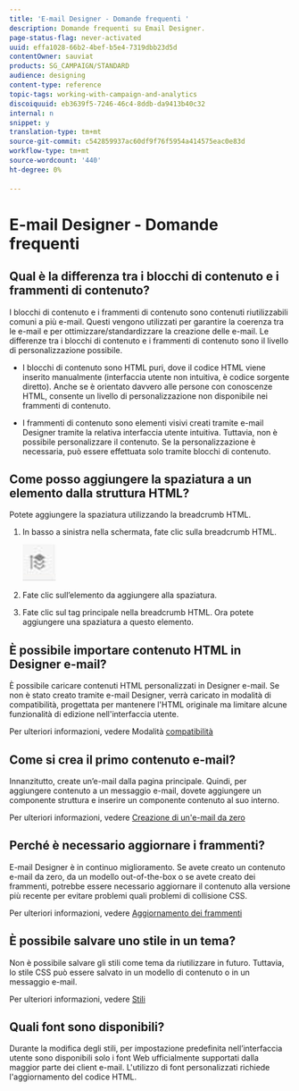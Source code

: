 ```yaml
---
title: 'E-mail Designer - Domande frequenti '
description: Domande frequenti su Email Designer.
page-status-flag: never-activated
uuid: effa1028-66b2-4bef-b5e4-7319dbb23d5d
contentOwner: sauviat
products: SG_CAMPAIGN/STANDARD
audience: designing
content-type: reference
topic-tags: working-with-campaign-and-analytics
discoiquuid: eb3639f5-7246-46c4-8ddb-da9413b40c32
internal: n
snippet: y
translation-type: tm+mt
source-git-commit: c542859937ac60df9f76f5954a414575eac0e83d
workflow-type: tm+mt
source-wordcount: '440'
ht-degree: 0%

---
```



# E-mail Designer - Domande frequenti

## Qual è la differenza tra i blocchi di contenuto e i frammenti di contenuto?

I blocchi di contenuto e i frammenti di contenuto sono contenuti riutilizzabili comuni a più e-mail. Questi vengono utilizzati per garantire la coerenza tra le e-mail e per ottimizzare/standardizzare la creazione delle e-mail. Le differenze tra i blocchi di contenuto e i frammenti di contenuto sono il livello di personalizzazione possibile.

* I blocchi di contenuto sono HTML puri, dove il codice HTML viene inserito manualmente (interfaccia utente non intuitiva, è codice sorgente diretto). Anche se è orientato davvero alle persone con conoscenze HTML, consente un livello di personalizzazione non disponibile nei frammenti di contenuto.

* I frammenti di contenuto sono elementi visivi creati tramite e-mail Designer tramite la relativa interfaccia utente intuitiva. Tuttavia, non è possibile personalizzare il contenuto. Se la personalizzazione è necessaria, può essere effettuata solo tramite blocchi di contenuto.

## Come posso aggiungere la spaziatura a un elemento dalla struttura HTML?

Potete aggiungere la spaziatura utilizzando la breadcrumb HTML.

1. In basso a sinistra nella schermata, fate clic sulla breadcrumb HTML.

   ![](assets/do-not-localize/breadcrumb.png)

1. Fate clic sull’elemento da aggiungere alla spaziatura.
1. Fate clic sul tag principale nella breadcrumb HTML.
Ora potete aggiungere una spaziatura a questo elemento.

## È possibile importare contenuto HTML in Designer e-mail?

È possibile caricare contenuti HTML personalizzati in Designer e-mail. Se non è stato creato tramite e-mail Designer, verrà caricato in modalità di compatibilità, progettata per mantenere l&#39;HTML originale ma limitare alcune funzionalità di edizione nell&#39;interfaccia utente.

Per ulteriori informazioni, vedere Modalità [compatibilità](../../designing/using/using-existing-content.md#compatibility-mode)

## Come si crea il primo contenuto e-mail?

Innanzitutto, create un’e-mail dalla pagina principale.
Quindi, per aggiungere contenuto a un messaggio e-mail, dovete aggiungere un componente struttura e inserire un componente contenuto al suo interno.

Per ulteriori informazioni, vedere [Creazione di un&#39;e-mail da zero](../../designing/using/quick-start.md#from-scratch-email)

## Perché è necessario aggiornare i frammenti?

E-mail Designer è in continuo miglioramento. Se avete creato un contenuto e-mail da zero, da un modello out-of-the-box o se avete creato dei frammenti, potrebbe essere necessario aggiornare il contenuto alla versione più recente per evitare problemi quali problemi di collisione CSS.

Per ulteriori informazioni, vedere [Aggiornamento dei frammenti](../../designing/using/designing-content-in-adobe-campaign.md#email-designer-updates)

## È possibile salvare uno stile in un tema?

Non è possibile salvare gli stili come tema da riutilizzare in futuro. Tuttavia, lo stile CSS può essere salvato in un modello di contenuto o in un messaggio e-mail.

Per ulteriori informazioni, vedere [Stili](../../designing/using/styles.md)

## Quali font sono disponibili?

Durante la modifica degli stili, per impostazione predefinita nell’interfaccia utente sono disponibili solo i font Web ufficialmente supportati dalla maggior parte dei client e-mail. L&#39;utilizzo di font personalizzati richiede l&#39;aggiornamento del codice HTML.
